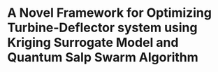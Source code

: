 # A Novel Framework for Optimizing Turbine-Deflector system using Kriging Surrogate Model and Quantum Salp Swarm Algorithm
